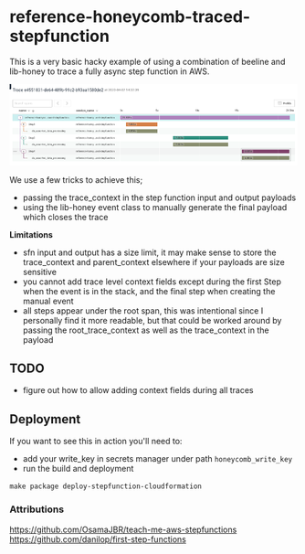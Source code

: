 # reference-honeycomb-traced-stepfunction

This is a very basic hacky example of using a combination of beeline and lib-honey to trace a fully async step function in AWS.

![trace_sfn_flamechart](docs/traced_sfn_flame.png)

We use a few tricks to achieve this;

* passing the trace_context in the step function input and output payloads
* using the lib-honey event class to manually generate the final payload which closes the trace

**Limitations**

* sfn input and output has a size limit, it may make sense to store the trace_context and parent_context elsewhere if your payloads are size sensitive
* you cannot add trace level context fields except during the first Step when the event is in the stack, and the final step when creating the manual event
* all steps appear under the root span, this was intentional since I personally find it more readable, but that could be worked around by passing the root_trace_context as well as the trace_context in the payload

## TODO

* figure out how to allow adding context fields during all traces

## Deployment

If you want to see this in action you'll need to:

* add your write_key in secrets manager under path `honeycomb_write_key`
* run the build and deployment

```
make package deploy-stepfunction-cloudformation
```

### Attributions

https://github.com/OsamaJBR/teach-me-aws-stepfunctions
https://github.com/danilop/first-step-functions